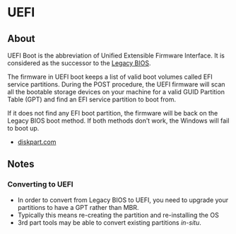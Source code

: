# UEFI

## About

UEFI Boot is the abbreviation of Unified Extensible Firmware Interface. It is
considered as the successor to the [Legacy BIOS](./bios_legacy.md).

The firmware in UEFI boot keeps a list of valid boot volumes called EFI service
partitions. During the POST procedure, the UEFI firmware will scan all the
bootable storage devices on your machine for a valid GUID Partition Table (GPT)
and find an EFI service partition to boot from.

If it does not find any EFI boot partition, the firmware will be back on the
Legacy BIOS boot method. If both methods don’t work, the Windows will fail to
boot up.

* [diskpart.com](https://www.diskpart.com/windows-10/convert-windows-10-from-legacy-bios-to-uefi-without-data-loss-7201.html)

## Notes

### Converting to UEFI

* In order to convert from Legacy BIOS to UEFI, you need to upgrade your
partitions to have a GPT rather than MBR.
* Typically this means re-creating the partition and re-installing the OS
* 3rd part tools may be able to convert existing partitions *in-situ*.
